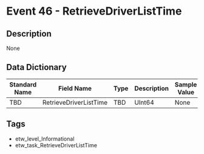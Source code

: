 # Event 46 - RetrieveDriverListTime

## Description
None

## Data Dictionary
|Standard Name|Field Name|Type|Description|Sample Value|
|---|---|---|---|---|
|TBD|RetrieveDriverListTime|TBD|UInt64|None|None|

## Tags
* etw_level_Informational
* etw_task_RetrieveDriverListTime